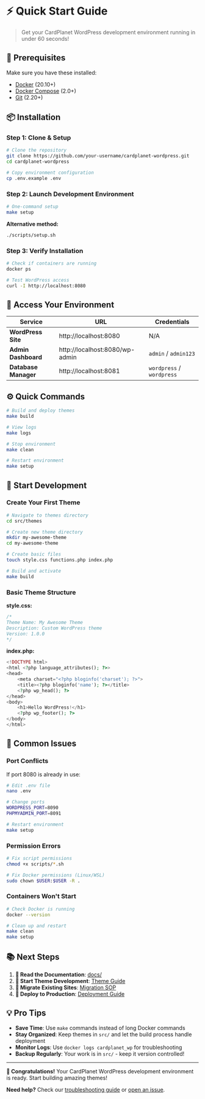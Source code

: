 # ⚡ Quick Start Guide

> Get your CardPlanet WordPress development environment running in under 60 seconds!

## 🚀 Prerequisites

Make sure you have these installed:

- [Docker](https://www.docker.com/get-started) (20.10+) 
- [Docker Compose](https://docs.docker.com/compose/install/) (2.0+)
- [Git](https://git-scm.com/downloads) (2.20+)

## 📦 Installation

### Step 1: Clone & Setup

```bash
# Clone the repository
git clone https://github.com/your-username/cardplanet-wordpress.git
cd cardplanet-wordpress

# Copy environment configuration
cp .env.example .env
```

### Step 2: Launch Development Environment

```bash
# One-command setup
make setup
```

**Alternative method:**
```bash
./scripts/setup.sh
```

### Step 3: Verify Installation

```bash
# Check if containers are running
docker ps

# Test WordPress access
curl -I http://localhost:8080
```

## 🎯 Access Your Environment

| Service | URL | Credentials |
|---------|-----|-------------|
| **WordPress Site** | http://localhost:8080 | N/A |
| **Admin Dashboard** | http://localhost:8080/wp-admin | `admin` / `admin123` |
| **Database Manager** | http://localhost:8081 | `wordpress` / `wordpress` |

## ⚙️ Quick Commands

```bash
# Build and deploy themes
make build

# View logs
make logs

# Stop environment
make clean

# Restart environment
make setup
```

## 🎨 Start Development

### Create Your First Theme

```bash
# Navigate to themes directory
cd src/themes

# Create new theme directory
mkdir my-awesome-theme
cd my-awesome-theme

# Create basic files
touch style.css functions.php index.php

# Build and activate
make build
```

### Basic Theme Structure

**style.css:**
```css
/*
Theme Name: My Awesome Theme
Description: Custom WordPress theme
Version: 1.0.0
*/
```

**index.php:**
```php
<!DOCTYPE html>
<html <?php language_attributes(); ?>>
<head>
    <meta charset="<?php bloginfo('charset'); ?>">
    <title><?php bloginfo('name'); ?></title>
    <?php wp_head(); ?>
</head>
<body>
    <h1>Hello WordPress!</h1>
    <?php wp_footer(); ?>
</body>
</html>
```

## 🐛 Common Issues

### Port Conflicts

If port 8080 is already in use:

```bash
# Edit .env file
nano .env

# Change ports
WORDPRESS_PORT=8090
PHPMYADMIN_PORT=8091

# Restart environment
make setup
```

### Permission Errors

```bash
# Fix script permissions
chmod +x scripts/*.sh

# Fix Docker permissions (Linux/WSL)
sudo chown $USER:$USER -R .
```

### Containers Won't Start

```bash
# Check Docker is running
docker --version

# Clean up and restart
make clean
make setup
```

## 📚 Next Steps

1. **📖 Read the Documentation**: [docs/](../README.md)
2. **🎨 Start Theme Development**: [Theme Guide](../development/theme-development.md)
3. **🔄 Migrate Existing Sites**: [Migration SOP](../reference/sop.md)
4. **🚀 Deploy to Production**: [Deployment Guide](../deployment/docker.md)

## 💡 Pro Tips

- **Save Time**: Use `make` commands instead of long Docker commands
- **Stay Organized**: Keep themes in `src/` and let the build process handle deployment
- **Monitor Logs**: Use `docker logs cardplanet_wp` for troubleshooting
- **Backup Regularly**: Your work is in `src/` - keep it version controlled!

---

**🎉 Congratulations!** Your CardPlanet WordPress development environment is ready. Start building amazing themes!

**Need help?** Check our [troubleshooting guide](../reference/troubleshooting.md) or [open an issue](https://github.com/your-username/cardplanet-wordpress/issues).